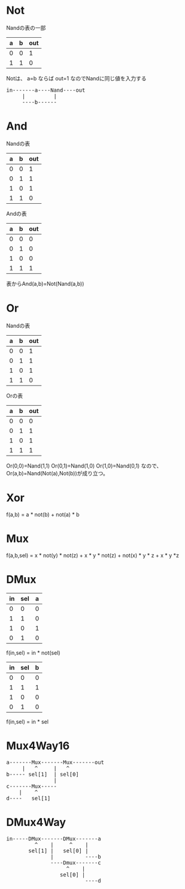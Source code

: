 # Not

Nandの表の一部

| a | b | out |
| ---- | ---- | ---- |
| 0 | 0 | 1 |
| 1 | 1 | 0 |

Notは、 a=b ならば out=1 なのでNandに同じ値を入力する

<pre>
in-------a----Nand----out
     |         |
     ----b------
</pre>

# And
Nandの表

| a | b | out |
| ---- | ---- | ---- |
| 0 | 0 | 1 |
| 0 | 1 | 1 |
| 1 | 0 | 1 |
| 1 | 1 | 0 |

Andの表

| a | b | out |
| ---- | ---- | ---- |
| 0 | 0 | 0 |
| 0 | 1 | 0 |
| 1 | 0 | 0 |
| 1 | 1 | 1 |

表からAnd(a,b)=Not(Nand(a,b))

# Or
Nandの表

| a | b | out |
| ---- | ---- | ---- |
| 0 | 0 | 1 |
| 0 | 1 | 1 |
| 1 | 0 | 1 |
| 1 | 1 | 0 |

Orの表

| a | b | out |
| ---- | ---- | ---- |
| 0 | 0 | 0 |
| 0 | 1 | 1 |
| 1 | 0 | 1 |
| 1 | 1 | 1 |

Or(0,0)=Nand(1,1)
Or(0,1)=Nand(1,0)
Or(1,0)=Nand(0,1)
なので、Or(a,b)=Nand(Not(a),Not(b))が成り立つ。

# Xor

f(a,b) = a * not(b) + not(a) * b

# Mux

f(a,b,sel) = x * not(y) * not(z) + x * y * not(z) + not(x) * y * z + x * y *z 

# DMux

| in | sel | a |
| ---- | ---- | ---- |
| 0 | 0 | 0 |
| 1 | 1 | 0 |
| 1 | 0 | 1 |
| 0 | 1 | 0 |

f(in,sel) = in * not(sel)

| in | sel | b |
| ---- | ---- | ---- |
| 0 | 0 | 0 |
| 1 | 1 | 1 |
| 1 | 0 | 0 |
| 0 | 1 | 0 |

f(in,sel) = in * sel

# Mux4Way16

<pre>
a-------Mux-------Mux-------out
     |   ^     |   ^
b----- sel[1]  | sel[0]
               |
c-------Mux-----
    |    ^
d----   sel[1]
</pre>

# DMux4Way

<pre>
in-----DMux-------DMux-------a
         ^    |     ^    |
       sel[1] |   sel[0] |
              |          ----b
              ----Dmux-------c
                   ^    |
                 sel[0] |
                         ----d
</pre>
